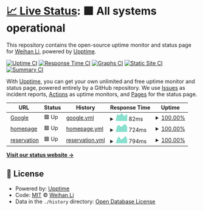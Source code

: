 # [📈 Live Status](https://WeihanLi.github.io/upptime): <!--live status--> **🟩 All systems operational**

This repository contains the open-source uptime monitor and status page for [Weihan Li](https://www.cnblogs.com/weihanli), powered by [Upptime](https://github.com/upptime/upptime).

[![Uptime CI](https://github.com/WeihanLi/upptime/workflows/Uptime%20CI/badge.svg)](https://github.com/WeihanLi/upptime/actions?query=workflow%3A%22Uptime+CI%22)
[![Response Time CI](https://github.com/WeihanLi/upptime/workflows/Response%20Time%20CI/badge.svg)](https://github.com/WeihanLi/upptime/actions?query=workflow%3A%22Response+Time+CI%22)
[![Graphs CI](https://github.com/WeihanLi/upptime/workflows/Graphs%20CI/badge.svg)](https://github.com/WeihanLi/upptime/actions?query=workflow%3A%22Graphs+CI%22)
[![Static Site CI](https://github.com/WeihanLi/upptime/workflows/Static%20Site%20CI/badge.svg)](https://github.com/WeihanLi/upptime/actions?query=workflow%3A%22Static+Site+CI%22)
[![Summary CI](https://github.com/WeihanLi/upptime/workflows/Summary%20CI/badge.svg)](https://github.com/WeihanLi/upptime/actions?query=workflow%3A%22Summary+CI%22)

With [Upptime](https://upptime.js.org), you can get your own unlimited and free uptime monitor and status page, powered entirely by a GitHub repository. We use [Issues](https://github.com/WeihanLi/upptime/issues) as incident reports, [Actions](https://github.com/WeihanLi/upptime/actions) as uptime monitors, and [Pages](https://WeihanLi.github.io/upptime) for the status page.

<!--start: status pages-->
<!-- This summary is generated by Upptime (https://github.com/upptime/upptime) -->
<!-- Do not edit this manually, your changes will be overwritten -->
<!-- prettier-ignore -->
| URL | Status | History | Response Time | Uptime |
| --- | ------ | ------- | ------------- | ------ |
| <img alt="" src="https://icons.duckduckgo.com/ip3/www.google.com.ico" height="13"> [Google](https://www.google.com) | 🟩 Up | [google.yml](https://github.com/WeihanLi/upptime/commits/HEAD/history/google.yml) | <details><summary><img alt="Response time graph" src="./graphs/google/response-time-week.png" height="20"> 82ms</summary><br><a href="https://WeihanLi.github.io/upptime/history/google"><img alt="Response time 104" src="https://img.shields.io/endpoint?url=https%3A%2F%2Fraw.githubusercontent.com%2FWeihanLi%2Fupptime%2FHEAD%2Fapi%2Fgoogle%2Fresponse-time.json"></a><br><a href="https://WeihanLi.github.io/upptime/history/google"><img alt="24-hour response time 91" src="https://img.shields.io/endpoint?url=https%3A%2F%2Fraw.githubusercontent.com%2FWeihanLi%2Fupptime%2FHEAD%2Fapi%2Fgoogle%2Fresponse-time-day.json"></a><br><a href="https://WeihanLi.github.io/upptime/history/google"><img alt="7-day response time 82" src="https://img.shields.io/endpoint?url=https%3A%2F%2Fraw.githubusercontent.com%2FWeihanLi%2Fupptime%2FHEAD%2Fapi%2Fgoogle%2Fresponse-time-week.json"></a><br><a href="https://WeihanLi.github.io/upptime/history/google"><img alt="30-day response time 96" src="https://img.shields.io/endpoint?url=https%3A%2F%2Fraw.githubusercontent.com%2FWeihanLi%2Fupptime%2FHEAD%2Fapi%2Fgoogle%2Fresponse-time-month.json"></a><br><a href="https://WeihanLi.github.io/upptime/history/google"><img alt="1-year response time 104" src="https://img.shields.io/endpoint?url=https%3A%2F%2Fraw.githubusercontent.com%2FWeihanLi%2Fupptime%2FHEAD%2Fapi%2Fgoogle%2Fresponse-time-year.json"></a></details> | <details><summary><a href="https://WeihanLi.github.io/upptime/history/google">100.00%</a></summary><a href="https://WeihanLi.github.io/upptime/history/google"><img alt="All-time uptime 100.00%" src="https://img.shields.io/endpoint?url=https%3A%2F%2Fraw.githubusercontent.com%2FWeihanLi%2Fupptime%2FHEAD%2Fapi%2Fgoogle%2Fuptime.json"></a><br><a href="https://WeihanLi.github.io/upptime/history/google"><img alt="24-hour uptime 100.00%" src="https://img.shields.io/endpoint?url=https%3A%2F%2Fraw.githubusercontent.com%2FWeihanLi%2Fupptime%2FHEAD%2Fapi%2Fgoogle%2Fuptime-day.json"></a><br><a href="https://WeihanLi.github.io/upptime/history/google"><img alt="7-day uptime 100.00%" src="https://img.shields.io/endpoint?url=https%3A%2F%2Fraw.githubusercontent.com%2FWeihanLi%2Fupptime%2FHEAD%2Fapi%2Fgoogle%2Fuptime-week.json"></a><br><a href="https://WeihanLi.github.io/upptime/history/google"><img alt="30-day uptime 100.00%" src="https://img.shields.io/endpoint?url=https%3A%2F%2Fraw.githubusercontent.com%2FWeihanLi%2Fupptime%2FHEAD%2Fapi%2Fgoogle%2Fuptime-month.json"></a><br><a href="https://WeihanLi.github.io/upptime/history/google"><img alt="1-year uptime 100.00%" src="https://img.shields.io/endpoint?url=https%3A%2F%2Fraw.githubusercontent.com%2FWeihanLi%2Fupptime%2FHEAD%2Fapi%2Fgoogle%2Fuptime-year.json"></a></details>
| <img alt="" src="https://icons.duckduckgo.com/ip3/weihanli.xyz.ico" height="13"> [homepage](https://weihanli.xyz) | 🟩 Up | [homepage.yml](https://github.com/WeihanLi/upptime/commits/HEAD/history/homepage.yml) | <details><summary><img alt="Response time graph" src="./graphs/homepage/response-time-week.png" height="20"> 724ms</summary><br><a href="https://WeihanLi.github.io/upptime/history/homepage"><img alt="Response time 836" src="https://img.shields.io/endpoint?url=https%3A%2F%2Fraw.githubusercontent.com%2FWeihanLi%2Fupptime%2FHEAD%2Fapi%2Fhomepage%2Fresponse-time.json"></a><br><a href="https://WeihanLi.github.io/upptime/history/homepage"><img alt="24-hour response time 601" src="https://img.shields.io/endpoint?url=https%3A%2F%2Fraw.githubusercontent.com%2FWeihanLi%2Fupptime%2FHEAD%2Fapi%2Fhomepage%2Fresponse-time-day.json"></a><br><a href="https://WeihanLi.github.io/upptime/history/homepage"><img alt="7-day response time 724" src="https://img.shields.io/endpoint?url=https%3A%2F%2Fraw.githubusercontent.com%2FWeihanLi%2Fupptime%2FHEAD%2Fapi%2Fhomepage%2Fresponse-time-week.json"></a><br><a href="https://WeihanLi.github.io/upptime/history/homepage"><img alt="30-day response time 828" src="https://img.shields.io/endpoint?url=https%3A%2F%2Fraw.githubusercontent.com%2FWeihanLi%2Fupptime%2FHEAD%2Fapi%2Fhomepage%2Fresponse-time-month.json"></a><br><a href="https://WeihanLi.github.io/upptime/history/homepage"><img alt="1-year response time 836" src="https://img.shields.io/endpoint?url=https%3A%2F%2Fraw.githubusercontent.com%2FWeihanLi%2Fupptime%2FHEAD%2Fapi%2Fhomepage%2Fresponse-time-year.json"></a></details> | <details><summary><a href="https://WeihanLi.github.io/upptime/history/homepage">100.00%</a></summary><a href="https://WeihanLi.github.io/upptime/history/homepage"><img alt="All-time uptime 99.98%" src="https://img.shields.io/endpoint?url=https%3A%2F%2Fraw.githubusercontent.com%2FWeihanLi%2Fupptime%2FHEAD%2Fapi%2Fhomepage%2Fuptime.json"></a><br><a href="https://WeihanLi.github.io/upptime/history/homepage"><img alt="24-hour uptime 100.00%" src="https://img.shields.io/endpoint?url=https%3A%2F%2Fraw.githubusercontent.com%2FWeihanLi%2Fupptime%2FHEAD%2Fapi%2Fhomepage%2Fuptime-day.json"></a><br><a href="https://WeihanLi.github.io/upptime/history/homepage"><img alt="7-day uptime 100.00%" src="https://img.shields.io/endpoint?url=https%3A%2F%2Fraw.githubusercontent.com%2FWeihanLi%2Fupptime%2FHEAD%2Fapi%2Fhomepage%2Fuptime-week.json"></a><br><a href="https://WeihanLi.github.io/upptime/history/homepage"><img alt="30-day uptime 100.00%" src="https://img.shields.io/endpoint?url=https%3A%2F%2Fraw.githubusercontent.com%2FWeihanLi%2Fupptime%2FHEAD%2Fapi%2Fhomepage%2Fuptime-month.json"></a><br><a href="https://WeihanLi.github.io/upptime/history/homepage"><img alt="1-year uptime 99.98%" src="https://img.shields.io/endpoint?url=https%3A%2F%2Fraw.githubusercontent.com%2FWeihanLi%2Fupptime%2FHEAD%2Fapi%2Fhomepage%2Fuptime-year.json"></a></details>
| <img alt="" src="https://icons.duckduckgo.com/ip3/reservation.weihanli.xyz.ico" height="13"> [reservation](https://reservation.weihanli.xyz) | 🟩 Up | [reservation.yml](https://github.com/WeihanLi/upptime/commits/HEAD/history/reservation.yml) | <details><summary><img alt="Response time graph" src="./graphs/reservation/response-time-week.png" height="20"> 794ms</summary><br><a href="https://WeihanLi.github.io/upptime/history/reservation"><img alt="Response time 891" src="https://img.shields.io/endpoint?url=https%3A%2F%2Fraw.githubusercontent.com%2FWeihanLi%2Fupptime%2FHEAD%2Fapi%2Freservation%2Fresponse-time.json"></a><br><a href="https://WeihanLi.github.io/upptime/history/reservation"><img alt="24-hour response time 608" src="https://img.shields.io/endpoint?url=https%3A%2F%2Fraw.githubusercontent.com%2FWeihanLi%2Fupptime%2FHEAD%2Fapi%2Freservation%2Fresponse-time-day.json"></a><br><a href="https://WeihanLi.github.io/upptime/history/reservation"><img alt="7-day response time 794" src="https://img.shields.io/endpoint?url=https%3A%2F%2Fraw.githubusercontent.com%2FWeihanLi%2Fupptime%2FHEAD%2Fapi%2Freservation%2Fresponse-time-week.json"></a><br><a href="https://WeihanLi.github.io/upptime/history/reservation"><img alt="30-day response time 866" src="https://img.shields.io/endpoint?url=https%3A%2F%2Fraw.githubusercontent.com%2FWeihanLi%2Fupptime%2FHEAD%2Fapi%2Freservation%2Fresponse-time-month.json"></a><br><a href="https://WeihanLi.github.io/upptime/history/reservation"><img alt="1-year response time 891" src="https://img.shields.io/endpoint?url=https%3A%2F%2Fraw.githubusercontent.com%2FWeihanLi%2Fupptime%2FHEAD%2Fapi%2Freservation%2Fresponse-time-year.json"></a></details> | <details><summary><a href="https://WeihanLi.github.io/upptime/history/reservation">100.00%</a></summary><a href="https://WeihanLi.github.io/upptime/history/reservation"><img alt="All-time uptime 99.98%" src="https://img.shields.io/endpoint?url=https%3A%2F%2Fraw.githubusercontent.com%2FWeihanLi%2Fupptime%2FHEAD%2Fapi%2Freservation%2Fuptime.json"></a><br><a href="https://WeihanLi.github.io/upptime/history/reservation"><img alt="24-hour uptime 100.00%" src="https://img.shields.io/endpoint?url=https%3A%2F%2Fraw.githubusercontent.com%2FWeihanLi%2Fupptime%2FHEAD%2Fapi%2Freservation%2Fuptime-day.json"></a><br><a href="https://WeihanLi.github.io/upptime/history/reservation"><img alt="7-day uptime 100.00%" src="https://img.shields.io/endpoint?url=https%3A%2F%2Fraw.githubusercontent.com%2FWeihanLi%2Fupptime%2FHEAD%2Fapi%2Freservation%2Fuptime-week.json"></a><br><a href="https://WeihanLi.github.io/upptime/history/reservation"><img alt="30-day uptime 100.00%" src="https://img.shields.io/endpoint?url=https%3A%2F%2Fraw.githubusercontent.com%2FWeihanLi%2Fupptime%2FHEAD%2Fapi%2Freservation%2Fuptime-month.json"></a><br><a href="https://WeihanLi.github.io/upptime/history/reservation"><img alt="1-year uptime 99.98%" src="https://img.shields.io/endpoint?url=https%3A%2F%2Fraw.githubusercontent.com%2FWeihanLi%2Fupptime%2FHEAD%2Fapi%2Freservation%2Fuptime-year.json"></a></details>

<!--end: status pages-->

[**Visit our status website →**](https://WeihanLi.github.io/upptime)

## 📄 License

- Powered by: [Upptime](https://github.com/upptime/upptime)
- Code: [MIT](./LICENSE) © [Weihan Li](https://www.cnblogs.com/weihanli)
- Data in the `./history` directory: [Open Database License](https://opendatacommons.org/licenses/odbl/1-0/)
